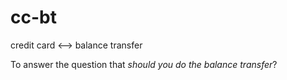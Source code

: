 # cc-bt

credit card <--> balance transfer

To answer the question that *should you do the balance transfer*?

